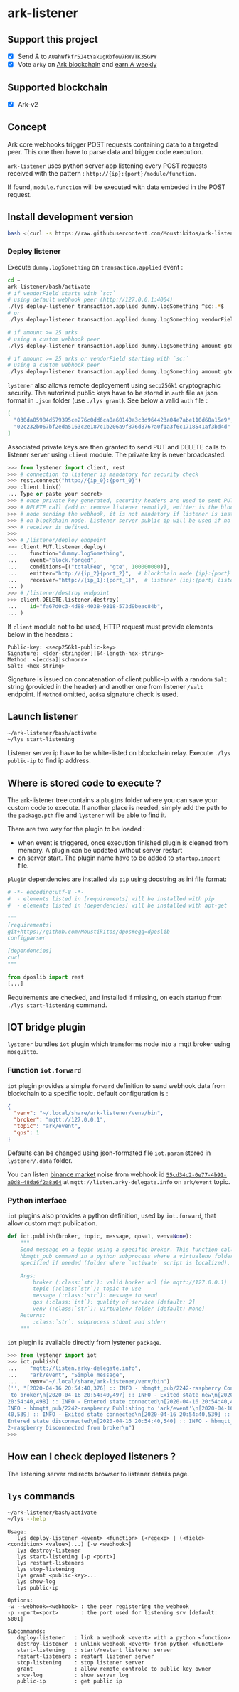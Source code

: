 # ark-listener

## Support this project

  * [X] Send &#1126; to `AUahWfkfr5J4tYakugRbfow7RWVTK35GPW`
  * [X] Vote `arky` on [Ark blockchain](https://explorer.ark.io) and [earn &#1126; weekly](http://dpos.arky-delegate.info/arky)

## Supported blockchain

  * [X] Ark-v2

## Concept

Ark core webhooks trigger POST requests containing data to a targeted peer. This one then have to parse data and trigger code execution.

`ark-listener` uses python server app listening every POST requests received with the pattern : `http://{ip}:{port}/module/function`.

If found, `module.function` will be executed with data embeded in the POST request.

## Install development version

```bash
bash <(curl -s https://raw.githubusercontent.com/Moustikitos/ark-listener/master/bash/lys-install.sh)
```

### Deploy listener

Execute `dummy.logSomething` on `transaction.applied` event :

```bash
cd ~
ark-listener/bash/activate
# if vendorField starts with `sc:`
# using default webhook peer (http://127.0.0.1:4004)
./lys deploy-listener transaction.applied dummy.logSomething ^sc:.*$
# or
./lys deploy-listener transaction.applied dummy.logSomething vendorField regexp ^sc:.*$

# if amount >= 25 arks
# using a custom webhook peer
./lys deploy-listener transaction.applied dummy.logSomething amount gte 2500000000 -w http://dpos.arky-delegate.info:4004

# if amount >= 25 arks or vendorField starting with `sc:`
# using a custom webhook peer
./lys deploy-listener transaction.applied dummy.logSomething amount gte 2500000000 vendorField regexp ^sc:.*$ -w http://dpos.arky-delegate.info:4004
```

`lystener` also allows remote deployement using `secp256k1` cryptographic security. The autorized public keys have to be stored in `auth` file as json format in `.json` folder (use `./lys grant`). See below a valid `auth` file :

```json
[
  "030da05984d579395ce276c0dd6ca0a60140a3c3d964423a04e7abe110d60a15e9",
  "02c232b067bf2eda5163c2e187c1b206a9f876d8767a0f1a3f6c1718541af3bd4d"
]
```

Associated private keys are then granted to send PUT and DELETE calls to listener server using `client` module. The private key is never broadcasted.

```python
>>> from lystener import client, rest
>>> # connection to listener is mandatory for security check
>>> rest.connect("http://{ip_0}:{port_0}")
>>> client.link()
... Type or paste your secret>
>>> # once private key generated, security headers are used to sent PUT or
>>> # DELETE call (add or remove listener remotly), emitter is the blockchain
>>> # node sending the webhook, it is not mandatory if listener is installed 
>>> # on blockchain node. Listener server public ip will be used if no
>>> # receiver is defined.
>>>
>>> # /listener/deploy endpoint
>>> client.PUT.listener.deploy(
...    function="dummy.logSomething",
...    event="block.forged",
...    conditions=[("totalFee", "gte", 100000000)],
...    emitter="http://{ip_2}{port_2}",  # blockchain node {ip}:{port}
...    receiver="http://{ip_1}:{port_1}",  # listener {ip}:{port} listening 
... )
>>> # /listener/destroy endpoint
>>> client.DELETE.listener.destroy(
...    id="fa67d0c3-4d88-4038-9818-573d9beac84b",
... )
```

If `client` module not to be used, HTTP request must provide elements below in the headers :

```raw
Public-key: <secp256k1-public-key>
Signature: <[der-stringder]|64-length-hex-string>
Method: <[ecdsa]|schnorr>
Salt: <hex-string>
```

Signature is issued on concatenation of client public-ip with a random `Salt` string (provided in the header) and another one from listener `/salt` endpoint. If `Method` omitted, `ecdsa` signature check is used.

## Launch listener

```bash
~/ark-listener/bash/activate
~/lys start-listening
```

Listener server ip have to be white-listed on blockchain relay. Execute `./lys public-ip` to find ip address.

## Where is stored code to execute ?

The ark-listener tree contains a `plugins` folder where you can save your custom code to execute. If another place is needed, simply add the path to the `package.pth` file and `lystener` will be able to find it.

There are two way for the plugin to be loaded :
  * when event is triggered, once execution finished plugin is cleaned from memory. A plugin can be updated without server restart
  * on server start. The plugin name have to be added to `startup.import` file.

`plugin` dependencies are installed via `pip` using docstring as ini file format:

```python
# -*- encoding:utf-8 -*-
#  - elements listed in [requirements] will be installed with pip
#  - elements listed in [dependencies] will be installed with apt-get

"""
[requirements]
git+https://github.com/Moustikitos/dpos#egg=dposlib
configparser

[dependencies]
curl
"""

from dposlib import rest
[...]
```

Requirements are checked, and installed if missing, on each startup from `./lys start-listening` command.

## IOT bridge plugin

`lystener` bundles `iot` plugin which transforms node into a mqtt broker using `mosquitto`.

### Function `iot.forward`

`iot` plugin provides a simple `forward` definition to send webhook data from blockchain to a specific topic. default configuration is :

```json
{
  "venv": "~/.local/share/ark-listener/venv/bin",
  "broker": "mqtt://127.0.0.1",
  "topic": "ark/event",
  "qos": 1
}
```

Defaults can be changed using json-formated file `iot.param` stored in `lystener/.data` folder.

You can listen [binance market](https://www.binance.com/en/trade/ARK_BTC) noise from webhook id [`55cd34c2-0e77-4b91-a0d8-48da6f2a8a64`](http://listen.arky-delegate.info) at `mqtt://listen.arky-delegate.info` on `ark/event` topic. 

### Python interface

`iot` plugins also provides a python definition, used by `iot.forward`, that allow custom mqtt publication.

```python
def iot.publish(broker, topic, message, qos=1, venv=None):
    """
    Send message on a topic using a specific broker. This function calls
    hbmqtt_pub command in a python subprocess where a virtualenv folder can be
    specified if needed (folder where `activate` script is localized).

    Args:
        broker (:class:`str`): valid borker url (ie mqtt://127.0.0.1)
        topic (:class:`str`): topic to use
        message (:class:`str`): message to send
        qos (:class:`int`): quality of service [default: 2]
        venv (:class:`str`): virtualenv folder [default: None]
    Returns:
        :class:`str`: subprocess stdout and stderr
    """
```

`iot` plugin is available  directly from lystener `package`.

```python
>>> from lystener import iot
>>> iot.publish(
...    "mqtt://listen.arky-delegate.info",
...    "ark/event", "Simple message",
...    venv="~/.local/share/ark-listener/venv/bin")
('', "[2020-04-16 20:54:40,376] :: INFO - hbmqtt_pub/2242-raspberry Connecting\
 to broker\n[2020-04-16 20:54:40,497] :: INFO - Exited state new\n[2020-04-16 \
20:54:40,498] :: INFO - Entered state connected\n[2020-04-16 20:54:40,498] :: \
INFO - hbmqtt_pub/2242-raspberry Publishing to 'ark/event'\n[2020-04-16 20:54:\
40,539] :: INFO - Exited state connected\n[2020-04-16 20:54:40,539] :: INFO - \
Entered state disconnected\n[2020-04-16 20:54:40,540] :: INFO - hbmqtt_pub/224\
2-raspberry Disconnected from broker\n")
>>>
```

## How can I check deployed listeners ?

The listening server redirects browser to listener details page.

## `lys` commands

```bash
~/ark-listener/bash/activate
~/lys --help
```

```
Usage:
   lys deploy-listener <event> <function> (<regexp> | (<field> <condition> <value>)...) [-w <webhook>]
   lys destroy-listener
   lys start-listening [-p <port>]
   lys restart-listeners
   lys stop-listening
   lys grant <public-key>...
   lys show-log
   lys public-ip

Options:
-w --webhook=<webhook> : the peer registering the webhook
-p --port=<port>       : the port used for listening srv [default: 5001]

Subcommands:
   deploy-listener   : link a webhook <event> with a python <function>
   destroy-listener  : unlink webhook <event> from python <function>
   start-listening   : start/restart listener server
   restart-listeners : restart listener server
   stop-listening    : stop listener server
   grant             : allow remote controle to public key owner
   show-log          : show server log
   public-ip         : get public ip
```

